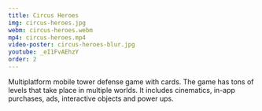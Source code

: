 ```yaml
---
title: Circus Heroes
img: circus-heroes.jpg
webm: circus-heroes.webm
mp4: circus-heroes.mp4
video-poster: circus-heroes-blur.jpg
youtube: _eI1FvAEhzY
order: 2
---
```

Multiplatform mobile tower defense game with cards. The game has tons of levels that take place in multiple worlds. It includes cinematics, in-app purchases, ads, interactive objects and power ups.
